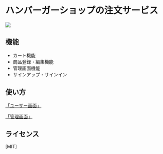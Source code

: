 # ハンバーガーショップの注文サービス

![](https://firebasestorage.googleapis.com/v0/b/hamburger-shop-45f18.appspot.com/o/images%2Fhamburger-shop.png?alt=media&token=44b92581-10ac-4b01-9acf-07648735e6d3)


## 機能

- カート機能
- 商品登録・編集機能
- 管理画面機能
- サインアップ・サインイン

## 使い方

[「ユーザー画面」](https://hamburger-tsx-v9-frhn5dir2-lib-georgia.vercel.app/)


[「管理画面」](https://hamburger-tsx-v9-frhn5dir2-lib-georgia.vercel.app/dashboard/signin)

## ライセンス

[MIT]
